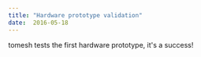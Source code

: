 ```yaml
---
title: "Hardware prototype validation"
date:  2016-05-18
---
```

tomesh tests the first hardware prototype, it's a success!
